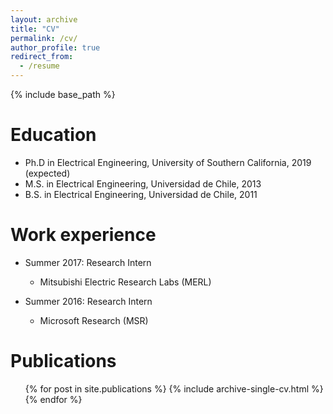 ```yaml
---
layout: archive
title: "CV"
permalink: /cv/
author_profile: true
redirect_from:
  - /resume
---
```


{% include base_path %}

Education
======
* Ph.D in Electrical Engineering, University of Southern California, 2019 (expected)
* M.S. in Electrical Engineering, Universidad de Chile, 2013
* B.S. in Electrical Engineering, Universidad de Chile, 2011

Work experience
======
* Summer 2017: Research Intern
  * Mitsubishi Electric Research Labs (MERL)
  
* Summer 2016: Research Intern
  * Microsoft Research (MSR)
  

Publications
======
  <ul>{% for post in site.publications %}
    {% include archive-single-cv.html %}
  {% endfor %}</ul>
  

